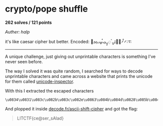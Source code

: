 # crypto/pope shuffle

**262 solves / 121 points**

*Auther: halp*

it's like caesar cipher but better. Encoded: ࠴࠱࠼ࠫ࠼࠮ࡣࡋࡍࠨ࡛ࡍ࡚ࡇ࡛ࠩࡔࡉࡌࡥ

___

A unique challenge, just giving out unprintable characters is something I've never seen before.

The way I solved it was quite random, I searched for ways to decode unprintable characters and came across a website that prints the unicode for them called [unicode-inspector](https://bobpritchett.com/unicode-inspector).

With this I extracted the escaped characters

```
\u0834\u0831\u083c\u082b\u083c\u082e\u0863\u084b\u084d\u0828\u085b\u084d\u085a\u0847\u085b\u0829\u0854\u0849\u084c\u0865
```

And plopped it inside [decode.fr/ascii-shift-cipher](https://www.dcode.fr/ascii-shift-cipher) and got the flag:

> LITCTF{ce@ser_sAlad}

